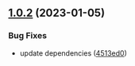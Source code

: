 ## [1.0.2](https://github.com/autosoftoss/eslint-config/compare/1.0.1...1.0.2) (2023-01-05)


### Bug Fixes

* update dependencies ([4513ed0](https://github.com/autosoftoss/eslint-config/commit/4513ed0446deef4c8d76cb41505252dc633094df))



